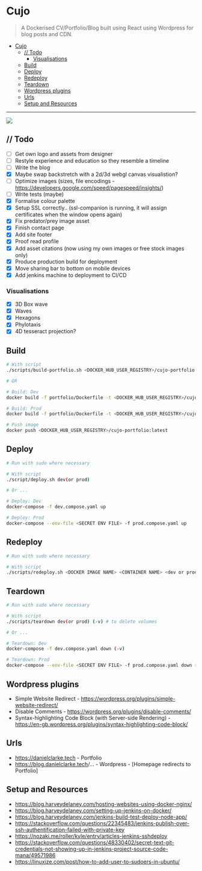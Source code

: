 # Cujo

> A Dockerised CV/Portfolio/Blog built using React using Wordpress for blog posts and CDN.

- [Cujo](#cujo)
  - [// Todo](#-todo)
    - [Visualisations](#visualisations)
  - [Build](#build)
  - [Deploy](#deploy)
  - [Redeploy](#redeploy)
  - [Teardown](#teardown)
  - [Wordpress plugins](#wordpress-plugins)
  - [Urls](#urls)
  - [Setup and Resources](#setup-and-resources)

---

![](./portfolio/src/assets/p2.gif)

## // Todo

- [ ] Get own logo and assets from designer
- [ ] Restyle experience and education so they resemble a timeline
- [ ] Write the blog
- [x] Maybe swap backstretch with a 2d/3d webgl canvas visualistion?
- [ ] Optimize images (sizes, file encodings - <https://developers.google.com/speed/pagespeed/insights/>)
- [ ] Write tests (maybe)
- [x] Formalise colour palette
- [x] Setup SSL correctly.. (ssl-companion is running, it will assign certificates when the window opens again)
- [x] Fix predator/prey image asset
- [x] Finish contact page
- [x] Add site footer
- [x] Proof read profile
- [x] Add asset citations (now using my own images or free stock images only)
- [x] Produce production build for deployment
- [x] Move sharing bar to bottom on mobile devices
- [x] Add jenkins machine to deployment to CI/CD

### Visualisations

- [x] 3D Box wave
- [x] Waves
- [x] Hexagons
- [x] Phylotaxis
- [x] 4D tesseract projection?

## Build

```bash
# With script
./scripts/build-portfolio.sh <DOCKER_HUB_USER_REGISTRY>/cujo-portfolio:latest

# OR

# Build: Dev
docker build -f portfolio/Dockerfile -t <DOCKER_HUB_USER_REGISTRY>/cujo-portfolio:latest ./portfolio

# Build: Prod
docker build -f portfolio/Dockerfile -t <DOCKER_HUB_USER_REGISTRY>/cujo-portfolio:latest --build-arg BUILD_MODE=":prod" ./portfolio

# Push image
docker push <DOCKER_HUB_USER_REGISTRY>/cujo-portfolio:latest
```

## Deploy

```bash
# Run with sudo where necessary

# With script
./script/deploy.sh dev(or prod)

# Or ...

# Deploy: Dev
docker-compose -f dev.compose.yaml up

# Deploy: Prod
docker-compose --env-file <SECRET ENV FILE> -f prod.compose.yaml up
```

## Redeploy

```bash
# Run with sudo where necessary

# With script
./scripts/redeploy.sh <DOCKER IMAGE NAME> <CONTAINER NAME> <dev or prod>
```

## Teardown

```bash
# Run with sudo where necessary

# With script
./scripts/teardown dev(or prod) (-v) # to delete volumes

# Or ...

# Teardown: Dev
docker-compose -f dev.compose.yaml down (-v)

# Teardown: Prod
docker-compose --env-file <SECRET ENV FILE> -f prod.compose.yaml down (-v)
```

## Wordpress plugins

- Simple Website Redirect - <https://wordpress.org/plugins/simple-website-redirect/>
- Disable Comments - <https://wordpress.org/plugins/disable-comments/>
- Syntax-highlighting Code Block (with Server-side Rendering) - <https://en-gb.wordpress.org/plugins/syntax-highlighting-code-block/>

## Urls

- <https://danielclarke.tech> - Portfolio
- <https://blog.danielclarke.tech>/... - Wordpress - [Homepage redirects to Portfolio]

## Setup and Resources

- <https://blog.harveydelaney.com/hosting-websites-using-docker-nginx/>
- <https://blog.harveydelaney.com/setting-up-jenkins-on-docker/>
- <https://blog.harveydelaney.com/jenkins-build-test-deploy-node-app/>
- <https://stackoverflow.com/questions/22345483/jenkins-publish-over-ssh-authentification-failed-with-private-key>
- <https://nozaki.me/roller/kyle/entry/articles-jenkins-sshdeploy>
- <https://stackoverflow.com/questions/48330402/secret-text-git-credentials-not-showing-up-in-jenkins-project-source-code-mana/49571986>
- <https://linuxize.com/post/how-to-add-user-to-sudoers-in-ubuntu/>
